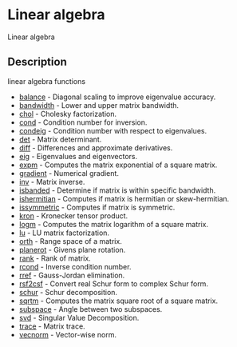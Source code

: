 # Linear algebra

Linear algebra

## Description

linear algebra functions

- [balance](balance.md) - Diagonal scaling to improve eigenvalue accuracy.
- [bandwidth](bandwidth.md) - Lower and upper matrix bandwidth.
- [chol](chol.md) - Cholesky factorization.
- [cond](cond.md) - Condition number for inversion.
- [condeig](condeig.md) - Condition number with respect to eigenvalues.
- [det](det.md) - Matrix determinant.
- [diff](diff.md) - Differences and approximate derivatives.
- [eig](eig.md) - Eigenvalues and eigenvectors.
- [expm](expm.md) - Computes the matrix exponential of a square matrix.
- [gradient](gradient.md) - Numerical gradient.
- [inv](inv.md) - Matrix inverse.
- [isbanded](isbanded.md) - Determine if matrix is within specific bandwidth.
- [ishermitian](ishermitian.md) - Computes if matrix is hermitian or skew-hermitian.
- [issymmetric](issymmetric.md) - Computes if matrix is symmetric.
- [kron](kron.md) - Kronecker tensor product.
- [logm](logm.md) - Computes the matrix logarithm of a square matrix.
- [lu](lu.md) - LU matrix factorization.
- [orth](orth.md) - Range space of a matrix.
- [planerot](planerot.md) - Givens plane rotation.
- [rank](rank.md) - Rank of matrix.
- [rcond](rcond.md) - Inverse condition number.
- [rref](rref.md) - Gauss-Jordan elimination.
- [rsf2csf](rsf2csf.md) - Convert real Schur form to complex Schur form.
- [schur](schur.md) - Schur decomposition.
- [sqrtm](sqrtm.md) - Computes the matrix square root of a square matrix.
- [subspace](subspace.md) - Angle between two subspaces.
- [svd](svd.md) - Singular Value Decomposition.
- [trace](trace.md) - Matrix trace.
- [vecnorm](vecnorm.md) - Vector-wise norm.
